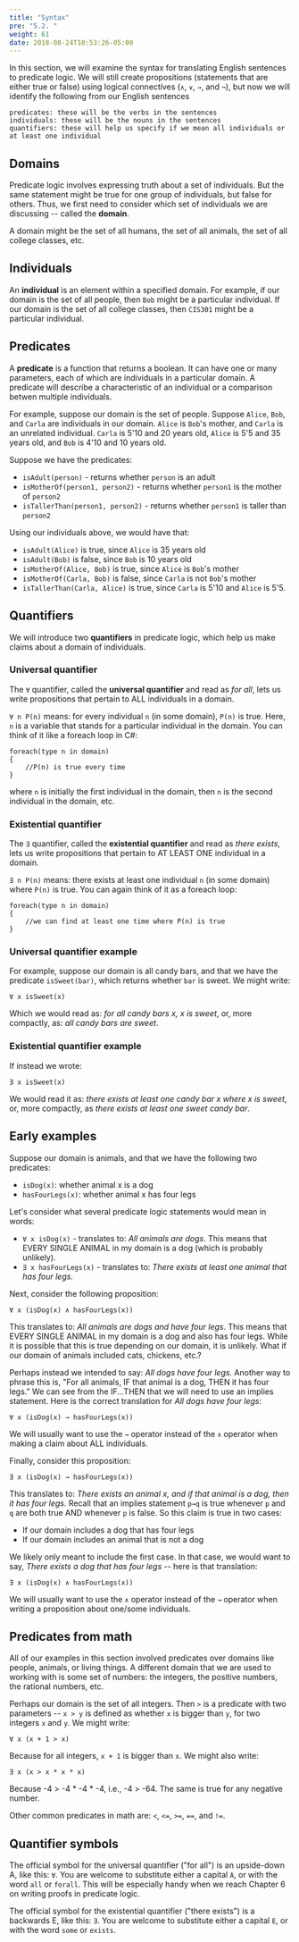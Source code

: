 ```yaml
---
title: "Syntax"
pre: "5.2. "
weight: 61
date: 2018-08-24T10:53:26-05:00
---
```


In this section, we will examine the syntax for translating English sentences to predicate logic. We will still create propositions (statements that are either true or false) using logical connectives (`∧`, `∨`, `→`, and `¬`), but now we will identify the following from our English sentences

```text
predicates: these will be the verbs in the sentences
individuals: these will be the nouns in the sentences
quantifiers: these will help us specify if we mean all individuals or at least one individual
```

## Domains
Predicate logic involves expressing truth about a set of individuals. But the same statement might be true for one group of individuals, but false for others. Thus, we first need to consider which set of individuals we are discussing -- called the **domain**.

A domain might be the set of all humans, the set of all animals, the set of all college classes, etc.

## Individuals

An **individual** is an element within a specified domain. For example, if our domain is the set of all people, then `Bob` might be a particular individual. If our domain is the set of all college classes, then `CIS301` might be a particular individual.

## Predicates

A **predicate** is a function that returns a boolean. It can have one or many parameters, each of which are individuals in a particular domain. A predicate will describe a characteristic of an individual or a comparison betwen multiple individuals.

For example, suppose our domain is the set of people. Suppose `Alice`, `Bob`, and `Carla` are individuals in our domain. `Alice` is `Bob`'s mother, and `Carla` is an unrelated individual. `Carla` is 5'10 and 20 years old, `Alice` is 5'5 and 35 years old, and `Bob` is 4'10 and 10 years old.

Suppose we have the predicates:

- `isAdult(person)` - returns whether `person` is an adult
- `isMotherOf(person1, person2)` - returns whether `person1` is the mother of `person2`
- `isTallerThan(person1, person2)` - returns whether `person1` is taller than `person2`

Using our individuals above, we would have that:

- `isAdult(Alice)` is true, since `Alice` is 35 years old
- `isAdult(Bob)` is false, since `Bob` is 10 years old
- `isMotherOf(Alice, Bob)` is true, since `Alice` is `Bob`'s mother
- `isMotherOf(Carla, Bob)` is false, since `Carla` is not `Bob`'s mother
- `isTallerThan(Carla, Alice)` is true, since `Carla` is 5'10 and `Alice` is 5'5.

## Quantifiers

We will introduce two **quantifiers** in predicate logic, which help us make claims about a domain of individuals.

### Universal quantifier

The `∀` quantifier, called the **universal quantifier** and read as *for all*, lets us write propositions that pertain to ALL individuals in a domain.

 `∀ n P(n)` means: for every individual `n` (in some domain), `P(n)` is true. Here, `n` is a variable that stands for a particular individual in the domain. You can think of it like a foreach loop in C#:

 ```text
 foreach(type n in domain)
 {
     //P(n) is true every time
 }
 ```

 where `n` is initially the first individual in the domain, then `n` is the second individual in the domain, etc. 

### Existential quantifier

 The `∃` quantifier, called the **existential quantifier** and read as *there exists*, lets us write propositions that pertain to AT LEAST ONE individual in a domain. 

`∃ n P(n)` means: there exists at least one individual `n` (in some domain) where `P(n)` is true. You can again think of it as a foreach loop:

 ```text
 foreach(type n in domain)
 {
     //we can find at least one time where P(n) is true
 }
 ```

### Universal quantifier example

For example, suppose our domain is all candy bars, and that we have the predicate `isSweet(bar)`, which returns whether `bar` is sweet. We might write:

```text
∀ x isSweet(x)
```

Which we would read as: *for all candy bars x, x is sweet*, or, more compactly, as: *all candy bars are sweet*.

### Existential quantifier example

If instead we wrote:

```text
∃ x isSweet(x)
```

We would read it as: *there exists at least one candy bar x where x is sweet*, or, more compactly, as *there exists at least one sweet candy bar*.

## Early examples

Suppose our domain is animals, and that we have the following two predicates:

- `isDog(x)`: whether animal x is a dog
- `hasFourLegs(x)`: whether animal x has four legs

Let's consider what several predicate logic statements would mean in words:

- `∀ x isDog(x)` - translates to: *All animals are dogs*. This means that EVERY SINGLE ANIMAL in my domain is a dog (which is probably unlikely).
- `∃ x hasFourLegs(x)` - translates to: *There exists at least one animal that has four legs.*

Next, consider the following proposition:

```text
∀ x (isDog(x) ∧ hasFourLegs(x))
```

This translates to: *All animals are dogs and have four legs*. This means that EVERY SINGLE ANIMAL in my domain is a dog and also has four legs. While it is possible that this is true depending on our domain, it is unlikely. What if our domain of animals included cats, chickens, etc.?

Perhaps instead we intended to say: *All dogs have four legs.* Another way to phrase this is, "For all animals, IF that animal is a dog, THEN it has four legs." We can see from the IF...THEN that we will need to use an implies statement. Here is the correct translation for *All dogs have four legs*:

```text
∀ x (isDog(x) → hasFourLegs(x))
```

We will usually want to use the `→` operator instead of the `∧` operator when making a claim about ALL individuals.

Finally, consider this proposition: 

```text
∃ x (isDog(x) → hasFourLegs(x))
```

This translates to: *There exists an animal x, and if that animal is a dog, then it has four legs.* Recall that an implies statement `p→q` is true whenever `p` and `q` are both true AND whenever `p` is false. So this claim is true in two cases:

- If our domain includes a dog that has four legs
- If our domain includes an animal that is not a dog

We likely only meant to include the first case. In that case, we would want to say, *There exists a dog that has four legs* -- here is that translation:

```text
∃ x (isDog(x) ∧ hasFourLegs(x))
```

We will usually want to use the `∧` operator instead of the `→` operator when writing a proposition about one/some individuals.

## Predicates from math

All of our examples in this section involved predicates over domains like people, animals, or living things. A different domain that we are used to working with is some set of numbers: the integers, the positive numbers, the rational numbers, etc. 

Perhaps our domain is the set of all integers. Then `>` is a predicate with two parameters -- `x > y` is defined as whether `x` is bigger than `y`, for two integers `x` and `y`. We might write:

```text
∀ x (x + 1 > x)
```

Because for all integers, `x + 1` is bigger than `x`. We might also write:

```text
∃ x (x > x * x * x)
```

Because -4 > -4 * -4 * -4, i.e., -4 > -64. The same is true for any negative number.

Other common predicates in math are: `<`, `<=`, `>=`, `==`, and `!=`.

## Quantifier symbols

The official symbol for the universal quantifier ("for all") is an upside-down A, like this: `∀`. You are welcome to substitute either a capital `A`, or with the word `all` or `forall`. This will be especially handy when we reach Chapter 6 on writing proofs in predicate logic.

The official symbol for the existential quantifier ("there exists") is a backwards E, like this: `∃`. You are welcome to substitute either a capital `E`, or with the word `some` or `exists`.